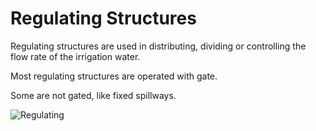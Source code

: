 # Regulating Structures

Regulating structures are used in distributing, dividing or controlling the flow rate of the irrigation water. 

Most regulating structures are operated with gate.

Some are not gated, like fixed spillways.

![Regulating](/images/structures/transition1.jpg)